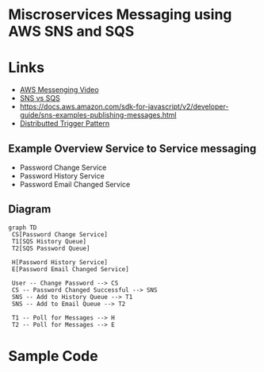 # Miscroservices Messaging using AWS SNS and SQS

# Links

- [AWS Messenging Video](https://www.youtube.com/watch?v=UesxWuZMZqI&feature=youtu.be)
- [SNS vs SQS](https://www.linkedin.com/pulse/difference-between-amazon-aws-snssimple-notification-sqs-khan-/)
- https://docs.aws.amazon.com/sdk-for-javascript/v2/developer-guide/sns-examples-publishing-messages.html
- [Distributted Trigger Pattern](https://www.jeremydaly.com/how-to-use-sns-and-sqs-to-distribute-and-throttle-events/)

## Example Overview Service to Service messaging

- Password Change Service
- Password History Service
- Password Email Changed Service

## Diagram

```mermaid
graph TD
 CS[Password Change Service]
 T1[SQS History Queue]
 T2[SQS Password Queue]

 H[Password History Service]
 E[Password Email Changed Service]

 User -- Change Password --> CS
 CS -- Password Changed Successful --> SNS
 SNS -- Add to History Queue --> T1
 SNS -- Add to Email Queue --> T2

 T1 -- Poll for Messages --> H
 T2 -- Poll for Messages --> E
```

# Sample Code
